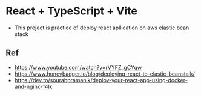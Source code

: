 # React + TypeScript + Vite

- This project is practice of deploy react apllication on aws elastic bean stack

## Ref

- https://www.youtube.com/watch?v=rVYFZ_gCYqw
- https://www.honeybadger.io/blog/deploying-react-to-elastic-beanstalk/
- https://dev.to/sourabpramanik/deploy-your-react-app-using-docker-and-nginx-14lk
